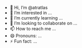 - 👋 Hi, I’m @atratlas
- 👀 I’m interested in ...
- 🌱 I’m currently learning ...
- 💞️ I’m looking to collaborate on ...
- 📫 How to reach me ...
- 😄 Pronouns: ...
- ⚡ Fun fact: ...

<!---
atratlas/atratlas is a ✨ special ✨ repository because its `README.md` (this file) appears on your GitHub profile.
You can click the Preview link to take a look at your changes.
--->
